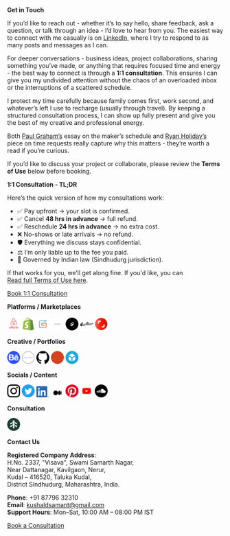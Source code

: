 **Get in Touch**

If you’d like to reach out - whether it’s to say hello, share feedback, ask a question, or talk through an idea - I’d love to hear from you. The easiest way to connect with me casually is on <a href="https://linkedin.com/in/kvshvl" rel="noopener noreferrer" target="_blank">LinkedIn</a>, where I try to respond to as many posts and messages as I can.

For deeper conversations - business ideas, project collaborations, sharing something you’ve made, or anything that requires focused time and energy - the best way to connect is through a **1:1 consultation**. This ensures I can give you my undivided attention without the chaos of an overloaded inbox or the interruptions of a scattered schedule.

I protect my time carefully because family comes first, work second, and whatever’s left I use to recharge (usually through travel). By keeping a structured consultation process, I can show up fully present and give you the best of my creative and professional energy.

Both <a href="http://paulgraham.com/makersschedule.html" rel="noopener noreferrer" target="_blank">Paul Graham’s</a> essay on the maker’s schedule and <a href="https://thoughtcatalog.com/ryan-holiday/2017/01/to-everyone-who-asks-for-just-a-little-of-your-time" rel="noopener noreferrer" target="_blank">Ryan Holiday’s</a> piece on time requests really capture why this matters - they’re worth a read if you’re curious.

If you’d like to discuss your project or collaborate, please review the **Terms of Use** below before booking.

**1:1 Consultation - TL;DR**

Here’s the quick version of how my consultations work:

- ✅ Pay upfront → your slot is confirmed.  
- ✅ Cancel **48 hrs in advance** → full refund.  
- ✅ Reschedule **24 hrs in advance** → no extra cost.  
- ❌ No-shows or late arrivals → no refund.  
- 🛡️ Everything we discuss stays confidential.  
- ⚖️ I’m only liable up to the fee you paid.  
- 📜 Governed by Indian law (Sindhudurg jurisdiction).

If that works for you, we’ll get along fine. If you'd like, you can <a href="https://kushalsamant.github.io/termsofuse.html" rel="noopener noreferrer" target="_blank">Read&nbsp;full&nbsp;Terms&nbsp;of&nbsp;Use&nbsp;here</a>.

<div class="roadmap-spacer-1"></div>
<p>
<a class="btn" href="https://kvshvl.setmore.com" rel="noopener noreferrer" target="_blank">Book&nbsp;1:1&nbsp;Consultation</a>
</p>
<div class="roadmap-spacer-2"></div>

**Platforms / Marketplaces**

<a href="https://airbnb.co.in/users/show/21563871" rel="noopener noreferrer" target="_blank"><img src="/assets/img/logoairbnb.png" alt="Airbnb" width="30"></a>
<a href="https://311290.myshopify.com" rel="noopener noreferrer" target="_blank"><img src="/assets/img/logoshopify.png" alt="Shopify" width="30"></a>
<a href="https://kvshvl.gumroad.com" rel="noopener noreferrer" target="_blank"><img src="/assets/img/logogumroad.png" alt="Gumroad" width="30"></a>
<a href="https://www.spoonflower.com/profiles/geometry?sub_action=shop" rel="noopener noreferrer" target="_blank"><img src="/assets/img/logospoonflower.png" alt="Spoonflower" width="30"></a>
<a href="https://my-store-3157273.creator-spring.com" rel="noopener noreferrer" target="_blank"><img src="/assets/img/logoteespring.png" alt="Teespring" width="30"></a>
<a href="https://kvshvl.threadless.com" rel="noopener noreferrer" target="_blank"><img src="/assets/img/logothreadless.png" alt="Threadless" width="30"></a>
<a href="https://shutterstock.com/g/kvshvl" rel="noopener noreferrer" target="_blank"><img src="/assets/img/logoshutterstock.png" alt="Shutterstock" width="30"></a>

**Creative / Portfolios**

<a href="https://behance.net/kvshvl" rel="noopener noreferrer" target="_blank"><img src="/assets/img/logobehance.png" alt="Behance" width="30"></a>
<a href="https://kushalsamant.github.io/anthology.html" rel="noopener noreferrer" target="_blank"><img src="/assets/img/logokvshvl.png" alt="Anthology" width="30"></a>
<a href="https://github.com/kushalsamant/ask" rel="noopener noreferrer" target="_blank"><img src="/assets/img/logogithub.png" alt="_ASK_: Daily Research" width="30"></a>
<a href="https://kushalsamant.github.io/projects/yourmailproject_archive.html" rel="noopener noreferrer" target="_blank"><img src="/assets/img/logoyourmailproject.png" alt="Your Mail Project" width="30"></a>
<a href="https://www.sketchfab.com/3d-models/shelving-complete-cutting-files-guide-135b548e7c5e4b28a0aae1777c99840e" rel="noopener noreferrer" target="_blank"><img src="/assets/img/logosketchfab.png" alt="Sketchfab" width="30"></a>

**Socials / Content**

<a href="https://instagram.com/kvshvl" rel="noopener noreferrer" target="_blank"><img src="/assets/img/logoinstagram.png" alt="Instagram" width="30"></a>
<a href="https://twitter.com/kvshvl_" rel="noopener noreferrer" target="_blank"><img src="/assets/img/logotwitter.png" alt="Twitter" width="30"></a>
<a href="https://linkedin.com/in/kvshvl" rel="noopener noreferrer" target="_blank"><img src="/assets/img/logolinkedin.png" alt="LinkedIn" width="30"></a>
<a href="https://kvshvl.medium.com" rel="noopener noreferrer" target="_blank"><img src="/assets/img/logomedium.png" alt="Medium" width="30"></a>
<a href="https://in.pinterest.com/kvshvl/_saved/" rel="noopener noreferrer" target="_blank"><img src="/assets/img/logopinterest.png" alt="Pinterest" width="30"></a>
<a href="https://youtube.com/@kvshvl/videos" rel="noopener noreferrer" target="_blank"><img src="/assets/img/logoyoutube.png" alt="YouTube" width="30"></a>
<a href="https://soundcloud.com/kvshvl" rel="noopener noreferrer" target="_blank"><img src="/assets/img/logosoundcloud.png" alt="Soundcloud" width="30"></a>

**Consultation**

<a href="https://kvshvl.setmore.com" rel="noopener noreferrer" target="_blank"><img src="/assets/img/logosetmore.png" alt="Setmore" width="30"></a>

<!-- Hidden extras -->
<!--
<a href="https://stock.adobe.com/contributor/212199501/KVSHVL" rel="noopener noreferrer" target="_blank"><img src="/assets/img/logoadobe.png" alt="Adobe" width="30"></a>
<a href="https://alamy.com/portfolio/kvshvl" rel="noopener noreferrer" target="_blank"><img src="/assets/img/logoalamy.png" alt="Alamy" width="30"></a>
<a href="https://contrado.com/stores/kvshvl" rel="noopener noreferrer" target="_blank"><img src="/assets/img/logocontrado.png" alt="Contrado" width="30"></a>
<a href="https://discord.gg/36xan8g8" rel="noopener noreferrer" target="_blank"><img src="/assets/img/logodiscord.png" alt="Discord" width="30"></a>
-->

**Contact Us**

**Registered Company Address**:  
H.No. 2337, "Visava", Swami Samarth Nagar,  
Near Dattanagar, Kavilgaon, Nerur,  
Kudal – 416520, Taluka Kudal,  
District Sindhudurg, Maharashtra, India.

**Phone**: +91 87796 32310  
**Email**: kushaldsamant@gmail.com  
**Support Hours**: Mon–Sat, 10:00 AM – 08:00 PM IST

<div class="roadmap-spacer-1"></div>
<p>
<a class="btn" href="https://kvshvl.setmore.com" rel="noopener noreferrer" target="_blank">Book&nbsp;a&nbsp;Consultation</a>
</p>
<div class="roadmap-spacer-2"></div>
